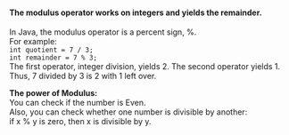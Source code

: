 
#### The modulus operator works on integers and yields the remainder.
In Java, the modulus operator is a percent sign, %.         
For example:        
`int quotient = 7 / 3;     `  
`int remainder = 7 % 3;  `    
The first operator, integer division, yields 2. The second operator yields 1.       
Thus, 7 divided by 3 is 2 with 1 left over.

**The power of Modulus:**       
You can check if the number is Even.     
Also, you can check whether one number is divisible by another:       
if x % y is zero, then
x is divisible by y.

